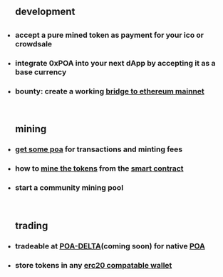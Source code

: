 <section id="about" class="about">
  <div class="container">
    <div class="row">
      <div class="col-lg-12 text-center">  
        </p>
      <ul>
        <br><br>   <h2>development<h2>
       <h3><li>accept a pure mined token as payment for your ico or crowdsale</li></h3></li>
        <li><h3>integrate 0xPOA into your next dApp by accepting it as a base currency</h3></li>
         <li> <h3><b>bounty:</b> create a working <a target="_blank" href="https://github.com/poanetwork/poa-bridge-contracts">bridge to ethereum mainnet</a></h3></li>
      </ul>
          <br>
      <ul>
        <h2>mining</h2>
          <li><h3><a target="_blank" href="https://coinmarketcap.com/currencies/poa-network/#markets">get some poa</a> for transactions and minting fees</h3></li>
          <li><h3>how to <a target="_blank" href="https://github.com/mining-visualizer/MVis-tokenminer">mine the tokens</a> from the <a target="_blank" href="https://poaexplorer.com/address/0x3811315ed5f905c226c3c144ccb55af73d601196">smart contract</a></h3>
         <li><h3>start a community mining pool</h3></li>
          </ul>
            <Br>
              <ul>
               <h2>trading</h2>
           <li> <h3> tradeable at <a target="_blank" href="https://poa-delta.github.io">POA-DELTA</a>(coming soon) for native <a target="_blank" href="https://poa.network">POA</a></h3></li>
           <li> <h3> store tokens in any <a target="_blank" href="https://metamask.io/">erc20 compatable wallet</a></h3></li>
              </ul>
              </b>
      </div>
    </div>
    <!-- /.row -->
  </div>
  <!-- /.container -->
</section>
